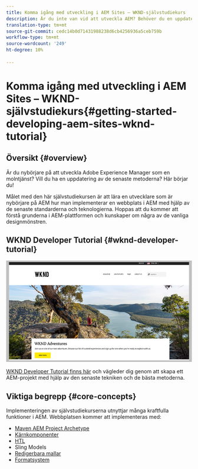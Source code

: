 ```yaml
---
title: Komma igång med utveckling i AEM Sites – WKND-självstudiekurs
description: Är du inte van vid att utveckla AEM? Behöver du en uppdatering av bästa praxis? Här börjar du! Målet med den här självstudiekursen är att lära en utvecklare som är nybörjare på AEM hur man implementerar en webbplats i AEM med hjälp av de senaste standarderna och teknologierna.
translation-type: tm+mt
source-git-commit: cedc14b0d71431988238d6cb4256936a5ceb759b
workflow-type: tm+mt
source-wordcount: '249'
ht-degree: 10%

---
```



# Komma igång med utveckling i AEM Sites – WKND-självstudiekurs{#getting-started-developing-aem-sites-wknd-tutorial}

## Översikt {#overview}

Är du nybörjare på att utveckla Adobe Experience Manager som en molntjänst? Vill du ha en uppdatering av de senaste metoderna? Här börjar du!

Målet med den här självstudiekursen är att lära en utvecklare som är nybörjare på AEM hur man implementerar en webbplats i AEM med hjälp av de senaste standarderna och teknologierna. Hoppas att du kommer att förstå grunderna i AEM-plattformen och kunskaper om några av de vanliga designmönstren.

## WKND Developer Tutorial {#wknd-developer-tutorial}

![WKND](assets/wknd-tutorial-homepage.png)

[WKND Developer Tutorial finns här](https://docs.adobe.com/content/help/en/experience-manager-learn/getting-started-wknd-tutorial-develop/overview.html) och vägleder dig genom att skapa ett AEM-projekt med hjälp av den senaste tekniken och de bästa metoderna.

## Viktiga begrepp {#core-concepts}

Implementeringen av självstudiekurserna utnyttjar många kraftfulla funktioner i AEM. Webbplatsen kommer att implementeras med:

* [Maven AEM Project Archetype](https://docs.adobe.com/content/help/en/experience-manager-core-components/using/developing/archetype/overview.html)
* [Kärnkomponenter](https://docs.adobe.com/content/help/en/experience-manager-core-components/using/introduction.html)
* [HTL](https://docs.adobe.com/content/help/en/experience-manager-htl/using/getting-started/getting-started.html)
* Sling Models
* [Redigerbara mallar](https://docs.adobe.com/content/help/en/experience-manager-learn/sites/page-authoring/template-editor-feature-video-use.html)
* [Formatsystem](https://docs.adobe.com/content/help/en/experience-manager-learn/sites/page-authoring/style-system-feature-video-use.html)